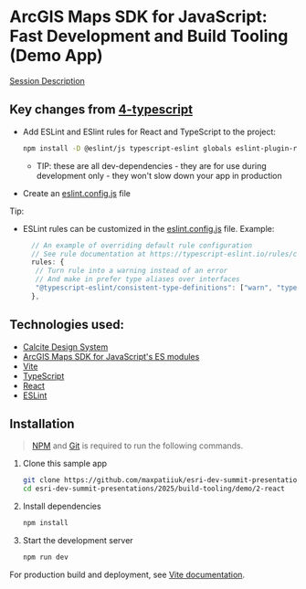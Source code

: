 # ArcGIS Maps SDK for JavaScript: Fast Development and Build Tooling (Demo App)

[Session Description](../..)

## Key changes from [4-typescript](../4-typescript)

- Add ESLint and ESlint rules for React and TypeScript to the project:

  ```sh
  npm install -D @eslint/js typescript-eslint globals eslint-plugin-react eslint-plugin-react-hooks eslint-plugin-react-refresh
  ```

  - TIP: these are all dev-dependencies - they are for use during development
    only - they won't slow down your app in production

- Create an [eslint.config.js](./eslint.config.js) file

Tip:

- ESLint rules can be customized in the [eslint.config.js](./eslint.config.js) file.
  Example:

  ```js
    // An example of overriding default rule configuration
    // See rule documentation at https://typescript-eslint.io/rules/consistent-type-definitions
    rules: {
     // Turn rule into a warning instead of an error
     // And make in prefer type aliases over interfaces
     "@typescript-eslint/consistent-type-definitions": ["warn", "type"],
    },
  ```

## Technologies used:

- [Calcite Design System](https://developers.arcgis.com/calcite-design-system/)
- [ArcGIS Maps SDK for JavaScript's ES modules](https://developers.arcgis.com/javascript/latest/)
- [Vite](https://vitejs.dev/)
- [TypeScript](https://www.typescriptlang.org/)
- [React](https://react.dev/)
- [ESLint](https://eslint.org/)

## Installation

> [NPM](https://docs.npmjs.com/downloading-and-installing-node-js-and-npm) and [Git](https://git-scm.com/downloads) is required to run the following commands.

1. Clone this sample app

   ```sh
   git clone https://github.com/maxpatiiuk/esri-dev-summit-presentations esri-dev-summit-presentations
   cd esri-dev-summit-presentations/2025/build-tooling/demo/2-react
   ```

2. Install dependencies

   ```sh
   npm install
   ```

3. Start the development server

   ```sh
   npm run dev
   ```

For production build and deployment, see [Vite documentation](https://vite.dev/guide/static-deploy.html).
